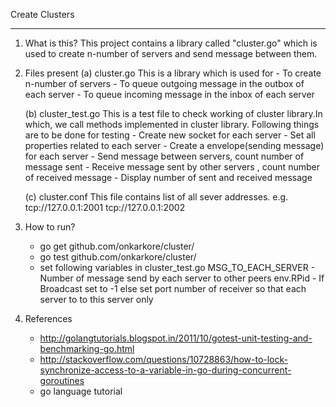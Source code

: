 
Create Clusters

-----------------------------------------------------------------------------------------------------------

1. What is this?
	This project contains a library called "cluster.go" which is used to create n-number of servers 
	and send message between them.

2. Files present
	(a) cluster.go 
		This is a library which is used for
		 - To create n-number of servers 
		 - To queue outgoing message in the outbox of each server
		 - To queue incoming message in the inbox of each server
		 
	(b) cluster_test.go
		This is a test file to check working of cluster library.In which, we call methods implemented 
		in cluster library.
		Following things are to be done for testing 
		 - Create new socket for each server
		 - Set all properties related to each server
		 - Create a envelope(sending message) for each server
	 	 - Send message between servers, count number of message sent
		 - Receive message sent by other servers , count number of received message
		 - Display number of sent and received message

	(c) cluster.conf
		This file contains list of all sever addresses.
		e.g. tcp://127.0.0.1:2001
		     tcp://127.0.0.1:2002
		
3. How to run?
	- go get github.com/onkarkore/cluster/
	- go test github.com/onkarkore/cluster/
	- set following variables in cluster_test.go 
		MSG_TO_EACH_SERVER - Number of message send by each server to other peers 
		env.RPid - If Broadcast set to -1 else set port number of receiver so that each server to to this server only


4. References 
	- http://golangtutorials.blogspot.in/2011/10/gotest-unit-testing-and-benchmarking-go.html
	- http://stackoverflow.com/questions/10728863/how-to-lock-synchronize-access-to-a-variable-in-go-during-concurrent-goroutines
	- go language tutorial















